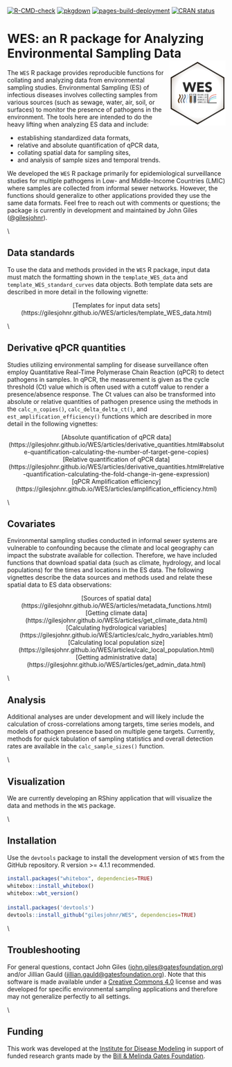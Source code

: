 <!-- badges: start -->
[![R-CMD-check](https://github.com/gilesjohnr/WES/actions/workflows/R-CMD-check.yaml/badge.svg)](https://github.com/gilesjohnr/WES/actions/workflows/R-CMD-check.yaml)
[![pkgdown](https://github.com/gilesjohnr/WES/actions/workflows/pkgdown.yaml/badge.svg?branch=main)](https://github.com/gilesjohnr/WES/actions/workflows/pkgdown.yaml)
[![pages-build-deployment](https://github.com/gilesjohnr/WES/actions/workflows/pages/pages-build-deployment/badge.svg?branch=gh-pages)](https://github.com/gilesjohnr/WES/actions/workflows/pages/pages-build-deployment)
[![CRAN status](https://www.r-pkg.org/badges/version/WES)](https://CRAN.R-project.org/package=WES)
<!-- badges: end -->

# **WES**: an R package for Analyzing Environmental Sampling Data <img src="man/figures/logo.png" align="right" height="150" alt="" />

The `WES` R package provides reproducible functions for collating and analyzing data from environmental sampling studies. Environmental Sampling (ES) of infectious diseases involves collecting samples from various sources (such as sewage, water, air, soil, or surfaces) to monitor the presence of pathogens in the environment. The tools here are intended to do the heavy lifting when analyzing ES data and include:

  * establishing standardized data formats,
  * relative and absolute quantification of qPCR data,
  * collating spatial data for sampling sites,
  * and analysis of sample sizes and temporal trends.

We developed the `WES` R package primarily for epidemiological surveillance studies for multiple pathogens in Low- and Middle-Income Countries (LMIC) where samples are collected from informal sewer networks. However, the functions should generalize to other applications provided they use the same data formats. Feel free to reach out with comments or questions; the package is currently in development and maintained by John Giles ([@gilesjohnr](https://github.com/gilesjohnr)).

\

## Data standards

To use the data and methods provided in the `WES` R package, input data must match the formatting shown in the `template_WES_data` and `template_WES_standard_curves` data objects. Both template data sets are described in more detail in the following vignette:

<center>[Templates for input data sets](https://gilesjohnr.github.io/WES/articles/template_WES_data.html)</center>

\

## Derivative qPCR quantities

Studies utilizing environmental sampling for disease surveillance often employ Quantitative Real-Time Polymerase Chain Reaction (qPCR) to detect pathogens in samples. In qPCR, the measurement is given as the cycle threshold (Ct) value which is often used with a cutoff value to render a presence/absence response. The Ct values can also be transformed into absolute or relative quantities of pathogen presence using the methods in the `calc_n_copies()`, `calc_delta_delta_ct()`, and `est_amplification_efficiency()` functions which are described in more detail in the following vignettes:

<center>[Absolute quantification of qPCR data](https://gilesjohnr.github.io/WES/articles/derivative_quantities.html#absolute-quantification-calculating-the-number-of-target-gene-copies)</center>

<center>[Relative quantification of qPCR data](https://gilesjohnr.github.io/WES/articles/derivative_quantities.html#relative-quantification-calculating-the-fold-change-in-gene-expression)</center>

<center>[qPCR Amplification efficiency](https://gilesjohnr.github.io/WES/articles/amplification_efficiency.html)</center>

\

## Covariates

Environmental sampling studies conducted in informal sewer systems are vulnerable to confounding because the climate and local geography can impact the substrate available for collection. Therefore, we have included functions that download spatial data (such as climate, hydrology, and local populations) for the times and locations in the ES data. The following vignettes describe the data sources and methods used and relate these spatial data to ES data observations:

<center>[Sources of spatial data](https://gilesjohnr.github.io/WES/articles/metadata_functions.html)</center>

<center>[Getting climate data](https://gilesjohnr.github.io/WES/articles/get_climate_data.html)</center>

<center>[Calculating hydrological variables](https://gilesjohnr.github.io/WES/articles/calc_hydro_variables.html)</center>

<center>[Calculating local population size](https://gilesjohnr.github.io/WES/articles/calc_local_population.html)</center>

<center>[Getting administrative data](https://gilesjohnr.github.io/WES/articles/get_admin_data.html)</center>
  
\
  
## Analysis

Additional analyses are under development and will likely include the calculation of cross-correlations among targets, time series models, and models of pathogen presence based on multiple gene targets. Currently, methods for quick tabulation of sampling statistics and overall detection rates are available in the `calc_sample_sizes()` function.

\

## Visualization

We are currently developing an RShiny application that will visualize the data and methods in the `WES` package.

\

## Installation

Use the `devtools` package to install the development version of `WES` from the GitHub repository. R version >= 4.1.1 recommended.
```r
install.packages("whitebox", dependencies=TRUE)
whitebox::install_whitebox()
whitebox::wbt_version()

install.packages('devtools')
devtools::install_github("gilesjohnr/WES", dependencies=TRUE)
```

\

## Troubleshooting

For general questions, contact John Giles (john.giles@gatesfoundation.org) and/or Jillian Gauld (jillian.gauld@gatesfoundation.org). Note that this software is made available under a [Creative Commons 4.0](https://creativecommons.org/licenses/by/4.0/) license and was developed for specific environmental sampling applications and therefore may not generalize perfectly to all settings.

\

## Funding

This work was developed at the [Institute for Disease Modeling](https://www.idmod.org/) in support of funded research grants made by the [Bill \& Melinda Gates Foundation](https://www.gatesfoundation.org/).
